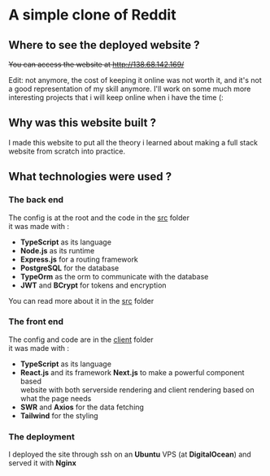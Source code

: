 # A simple clone of Reddit

## Where to see the deployed website ?

<s>You can access the website at http://138.68.142.169/</s>

Edit: not anymore, the cost of keeping it online was not worth it, and it's not a good representation of my skill anymore. I'll work on some much more interesting projects that i will keep online when i have the time (:

## Why was this website built ?

I made this website to put all the theory i learned about making a full stack  
website from scratch into practice.

## What technologies were used ?

### The back end

The config is at the root and the code in the [src](https://github.com/hugo-blanchard/reddit-clone/tree/main/src) folder  
it was made with :

- **TypeScript** as its language
- **Node.js** as its runtime
- **Express.js** for a routing framework
- **PostgreSQL** for the database
- **TypeOrm** as the orm to communicate with the database
- **JWT** and **BCrypt** for tokens and encryption

You can read more about it in the [src](https://github.com/hugo-blanchard/reddit-clone/tree/main/src) folder

### The front end

The config and code are in the [client](https://github.com/hugo-blanchard/reddit-clone/tree/main/client) folder  
it was made with :

- **TypeScript** as its language
- **React.js** and its framework **Next.js** to make a powerful component based<br/>
  website with both serverside rendering and client rendering based on what the page needs
- **SWR** and **Axios** for the data fetching
- **Tailwind** for the styling

### The deployment

I deployed the site through ssh on an **Ubuntu** VPS (at **DigitalOcean**) and served it with **Nginx**
